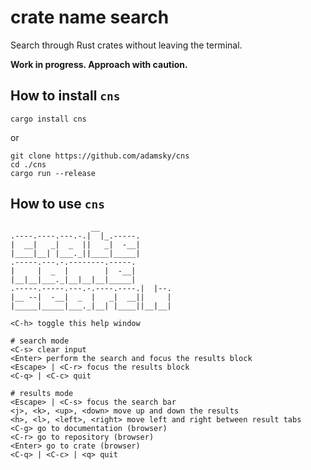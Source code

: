 
# crate name search

Search through Rust crates without leaving the terminal.

**Work in progress. Approach with caution.**

## How to install `cns`

```
cargo install cns
```

or

```
git clone https://github.com/adamsky/cns
cd ./cns
cargo run --release
```

## How to use `cns`

```
                  __
.----.----.---.-.|  |_.-----.
|  __|   _|  _  ||   _|  -__|
|____|__| |___._||____|_____|
.-----.---.-.--------.-----.
|     |  _  |        |  -__|
|__|__|___._|__|__|__|_____|
.-----.-----.---.-.----.----.|  |--.
|__ --|  -__|  _  |   _|  __||     |
|_____|_____|___._|__| |____||__|__|

<C-h> toggle this help window

# search mode
<C-s> clear input
<Enter> perform the search and focus the results block
<Escape> | <C-r> focus the results block
<C-q> | <C-c> quit

# results mode
<Escape> | <C-s> focus the search bar
<j>, <k>, <up>, <down> move up and down the results
<h>, <l>, <left>, <right> move left and right between result tabs
<C-g> go to documentation (browser)
<C-r> go to repository (browser)
<Enter> go to crate (browser)
<C-q> | <C-c> | <q> quit

```  